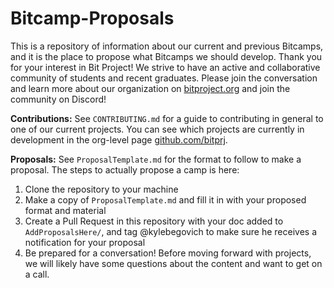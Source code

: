 # Bitcamp-Proposals

This is a repository of information about our current and previous Bitcamps, and it is the place to propose what Bitcamps we should develop. Thank you for your interest in Bit Project! We strive to have an active and collaborative community of students and recent graduates. Please join the conversation and learn more about our organization on [bitproject.org](https://bitproject.org) and join the community on Discord!

**Contributions:**
See `CONTRIBUTING.md` for a guide to contributing in general to one of our current projects. You can see which projects are currently in development in the org-level page [github.com/bitprj](https://github.com/bitprj).

**Proposals:**
See `ProposalTemplate.md` for the format to follow to make a proposal. The steps to actually propose a camp is here:
1. Clone the repository to your machine
1. Make a copy of `ProposalTemplate.md` and fill it in with your proposed format and material
1. Create a Pull Request in this repository with your doc added to `AddProposalsHere/`, and tag @kylebegovich to make sure he receives a notification for your proposal
1. Be prepared for a conversation! Before moving forward with projects, we will likely have some questions about the content and want to get on a call.
